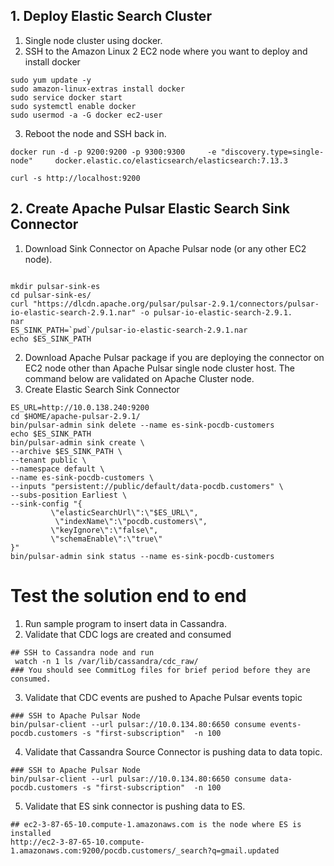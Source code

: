 ## 1. Deploy Elastic Search Cluster
1. Single node cluster using docker.
2. SSH to the Amazon Linux 2 EC2 node where you want to deploy and install docker
```shell
sudo yum update -y
sudo amazon-linux-extras install docker
sudo service docker start
sudo systemctl enable docker
sudo usermod -a -G docker ec2-user
```
3. Reboot the node and SSH back in.
```shell
docker run -d -p 9200:9200 -p 9300:9300     -e "discovery.type=single-node"     docker.elastic.co/elasticsearch/elasticsearch:7.13.3

curl -s http://localhost:9200 
```
## 2.  Create Apache Pulsar Elastic Search Sink Connector
1. Download Sink Connector on Apache Pulsar node (or any other EC2 node).
```shell

mkdir pulsar-sink-es
cd pulsar-sink-es/
curl "https://dlcdn.apache.org/pulsar/pulsar-2.9.1/connectors/pulsar-io-elastic-search-2.9.1.nar" -o pulsar-io-elastic-search-2.9.1.
nar
ES_SINK_PATH=`pwd`/pulsar-io-elastic-search-2.9.1.nar
echo $ES_SINK_PATH
```
2. Download Apache Pulsar package if you are deploying the connector on EC2 node other than Apache Pulsar single node cluster host. The command below are validated on Apache Cluster node.
3. Create Elastic Search Sink Connector
```shell
ES_URL=http://10.0.138.240:9200
cd $HOME/apache-pulsar-2.9.1/
bin/pulsar-admin sink delete --name es-sink-pocdb-customers  
echo $ES_SINK_PATH
bin/pulsar-admin sink create \
--archive $ES_SINK_PATH \
--tenant public \
--namespace default \
--name es-sink-pocdb-customers \
--inputs "persistent://public/default/data-pocdb.customers" \
--subs-position Earliest \
--sink-config "{
         \"elasticSearchUrl\":\"$ES_URL\",
          \"indexName\":\"pocdb.customers\",
         \"keyIgnore\":\"false\",
         \"schemaEnable\":\"true\"
}"
bin/pulsar-admin sink status --name es-sink-pocdb-customers
```

# Test the solution end to end
1. Run sample program to insert data in Cassandra.
2. Validate that CDC logs are created and consumed
```shell
## SSH to Cassandra node and run
 watch -n 1 ls /var/lib/cassandra/cdc_raw/
### You should see CommitLog files for brief period before they are consumed. 
```
3. Validate that CDC events are pushed to Apache Pulsar events topic
```shell
### SSH to Apache Pulsar Node
bin/pulsar-client --url pulsar://10.0.134.80:6650 consume events-pocdb.customers -s "first-subscription"  -n 100
```
4. Validate that Cassandra Source Connector is pushing data to data topic.
```shell
### SSH to Apache Pulsar Node
bin/pulsar-client --url pulsar://10.0.134.80:6650 consume data-pocdb.customers -s "first-subscription"  -n 100
```
5. Validate that ES sink connector is pushing data to ES.
```shell
## ec2-3-87-65-10.compute-1.amazonaws.com is the node where ES is installed
http://ec2-3-87-65-10.compute-1.amazonaws.com:9200/pocdb.customers/_search?q=gmail.updated
```
